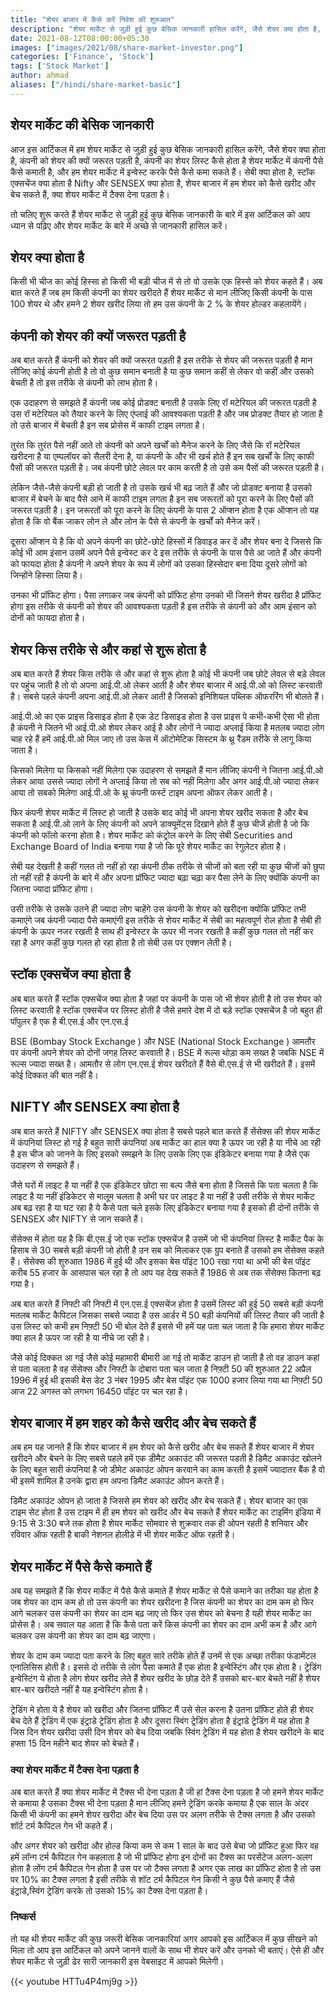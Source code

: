 ```yaml
---
title: "शेयर बाजार में कैसे करें निवेश की शुरुआत"
description: "शेयर मार्केट से जुड़ी हुई कुछ बेसिक जानकारी हासिल करेंगे, जैसे शेयर क्या होता है, कंपनी को शेयर की क्यों जरूरत पड़ती है, कंपनी का शेयर लिस्ट कैसे होता है शेयर मार्केट में कंपनी पैसे कैसे कमाती है, और हम शेयर मार्केट में इन्वेस्ट करके पैसे कैसे कमा सकते हैं"
date: 2021-08-12T08:00:00+05:30
images: ["images/2021/08/share-market-investor.png"]
categories: ['Finance', 'Stock']
tags: ['Stock Market']
author: ahmad
aliases: ["/hindi/share-market-basic"]
---
```


## शेयर मार्केट की बेसिक जानकारी
आज इस आर्टिकल में हम शेयर मार्केट से जुड़ी हुई कुछ बेसिक जानकारी हासिल करेंगे, जैसे शेयर क्या होता है, कंपनी को शेयर की क्यों जरूरत पड़ती है, कंपनी का शेयर लिस्ट कैसे होता है शेयर मार्केट में कंपनी पैसे कैसे कमाती है, और हम शेयर मार्केट में इन्वेस्ट करके पैसे कैसे कमा सकते हैं। सेबी क्या होता है, स्टॉक एक्सचेंज क्या होता है Nifty और SENSEX क्या होता है, शेयर बाजार में हम शेयर को कैसे खरीद और बेच सकते हैं, क्या शेयर मार्केट में टैक्स देना पड़ता है।

तो चलिए शुरू करते हैं शेयर मार्केट से जुड़ी हुई कुछ बेसिक जानकारी के बारे में इस आर्टिकल को आप ध्यान से पढ़िए और शेयर मार्केट के बारे में अच्छे से जानकारी हासिल करें।

## शेयर क्या होता है 
किसी भी चीज का कोई हिस्सा हो किसी भी बड़ी चीज में से तो वो उसके एक हिस्से को शेयर कहते हैं। अब बात करते हैं जब हम किसी कंपनी का शेयर खरीदते हैं शेयर मार्केट से मान लीजिए किसी कंपनी के पास 100 शेयर थे और हमने 2 शेयर खरीद लिया तो हम उस कंपनी के 2 % के शेयर होल्डर कहलायेंगे।

## कंपनी को शेयर की क्यों जरूरत पड़ती है
अब बात करते हैं कंपनी को शेयर की क्यों जरूरत पड़ती है इस तरीके से शेयर की जरूरत पड़ती है मान लीजिए कोई कंपनी होती है तो वो कुछ समान बनाती है या कुछ समान कहीं से लेकर वो कहीं और उसको बेचती है तो इस तरीके से कंपनी को लाभ होता है।

एक उदाहरण से समझते हैं कंपनी जब कोई प्रोडक्ट बनाती है उसके लिए रॉ मटेरियल की जरूरत पड़ती है उस रॉ मटेरियल को तैयार करने के लिए एंप्लाई की आवश्यकता पड़ती है और जब प्रोडक्ट तैयार हो जाता है तो उसे बाजार में बेचती है इन सब प्रोसेस में काफी टाइम लगता है।

तुरंत कि तुरंत पैसे नहीं आते तो कंपनी को अपने खर्चों को मैनेज करने के लिए जैसे कि रॉ मटेरियल खरीदना है या एम्पलॉयर को सैलरी देना है, या कंपनी के और भी खर्च होते हैं इन सब खर्चों के लिए काफी पैसों की जरूरत पड़ती है। जब कंपनी छोटे लेवल पर काम करती है तो उसे कम पैसों की जरूरत पड़ती है।

लेकिन जैसे-जैसे कंपनी बड़ी हो जाती है तो उसके खर्च भी बढ़ जाते हैं और जो प्रोडक्ट बनाया है उसको बाजार में बेचने के बाद पैसे आने में काफी टाइम लगता है इन सब जरूरतों को पूरा करने के लिए पैसों की जरूरत पड़ती है। इन जरूरतों को पूरा करने के लिए कंपनी के पास 2 ऑप्शन होता है एक ऑप्शन तो यह होता है कि वो बैंक जाकर लोन ले और लोन के पैसे से कंपनी के खर्चों को मैनेज करें।

दूसरा ऑप्शन ये है कि वो अपने कंपनी का छोटे-छोटे हिस्सों में डिवाइड कर दें और शेयर बना दे जिससे कि कोई भी आम इंसान उसमें अपने पैसे इन्वेस्ट कर दे इस तरीके से कंपनी के पास पैसे आ जाते हैं और कंपनी को फायदा होता है कंपनी ने अपने शेयर के रूप में लोगों को उसका हिस्सेदार बना दिया दूसरे लोगों को जिन्होंने हिस्सा लिया है।

उनका भी  प्रॉफिट होगा। पैसा लगाकर जब कंपनी को प्रॉफिट होगा उनको भी जिसने शेयर खरीदा है प्रॉफिट होगा इस तरीके से कंपनी को शेयर की आवश्यकता पड़ती है इस तरीके से कंपनी को और आम इंसान को दोनों को फायदा होता है।

## शेयर किस तरीके से और कहां से शुरू होता है
अब बात करते हैं शेयर किस तरीके से और कहां से शुरू होता है कोई भी कंपनी जब छोटे लेवल से बड़े लेवल पर पहुंच जाती है तो वो अपना आई.पी.ओ लेकर आती है और शेयर बाजार में आई.पी.ओ को लिस्ट करवाती है। सबसे पहले कंपनी अपना आई.पी.ओ लेकर आती है जिसको इनिशियल पब्लिक ऑफररिंग भी बोलते हैं।

आई.पी.ओ का एक प्राइस डिसाइड होता है एक डेट डिसाइड होता है उस प्राइस पे कभी-कभी ऐसा भी होता है कंपनी ने जितने भी आई.पी.ओ शेयर लेकर आई है और लोगों ने ज्यादा अप्लाई किया है मतलब ज्यादा लोग चाह रहे हैं हमें आई.पी.ओ मिल जाए तो उस केस में ऑटोमेटिक सिस्टम के थ्रू रैंडम तरीके से लागू किया जाता है।

किसको मिलेगा या किसको नहीं मिलेगा एक उदाहरण से समझते हैं मान लीजिए कंपनी ने जितना आई.पी.ओ लेकर आया उससे ज्यादा लोगों ने अप्लाई किया तो सब को नहीं मिलेगा और अगर आई.पी.ओ ज्यादा लेकर आया तो सबको मिलेगा आई.पी.ओ के थ्रू कंपनी फर्स्ट टाइम अपना ऑफर लेकर आती है।

फिर कंपनी शेयर मार्केट में लिस्ट हो जाती है उसके बाद कोई भी अपना शेयर खरीद सकता है और बेच सकता है आई.पी.ओ लाने के लिए कंपनी को अपने डाक्यूमेंट्स दिखाने होते हैं कुछ चीजें होती है जो कि कंपनी को फॉलो करना होता है। शेयर मार्केट को कंट्रोल करने के लिए सेबी Securities and Exchange Board of India बनाया गया है जो कि पूरे शेयर मार्केट का रेगुलेटर होता है।

सेबी यह देखती है कहीं गलत तो नहीं हो रहा कंपनी ठीक तरीके से चीजों को बता रही या कुछ चीजों को छुपा तो नहीं रही है कंपनी के बारे में और अपना प्रॉफिट ज्यादा बढ़ा चढ़ा कर पैसा लेने के लिए क्योंकि कंपनी का जितना ज्यादा प्रॉफिट होगा।

उसी तरीके से उसके उतने ही ज्यादा लोग चाहेंगे उस कंपनी के शेयर को खरीदना क्योंकि प्रॉफिट तभी कमाएंगे जब कंपनी ज्यादा पैसे कमाएंगी इस तरीके से शेयर मार्केट में सेबी का महत्वपूर्ण रोल होता है सेबी ही कंपनी के ऊपर नजर रखती है साथ ही इन्वेस्टर के ऊपर भी नजर रखती है कहीं कुछ गलत तो नहीं कर रहा है अगर कहीं कुछ गलत हो रहा होता है तो सेबी उस पर एक्शन लेती है।

## स्टॉक एक्सचेंज क्या होता है
अब बात करते हैं स्टॉक एक्सचेंज क्या होता है जहां पर कंपनी के पास जो भी शेयर होती है तो उस शेयर को लिस्ट करवाती है स्टॉक एक्सचेंज पर लिस्ट होती है जैसे हमारे देश में दो बड़े स्टॉक एक्सचेंज है जो बहुत ही पॉपुलर है एक है बी.एस.ई और एन.एस.ई

BSE (Bombay Stock Exchange ) और NSE (National Stock Exchange ) आमतौर पर कंपनी अपने शेयर को दोनों जगह लिस्ट करवाती है। BSE में रूल्स थोड़ा कम सख्त है जबकि NSE में रूल्स ज्यादा सख्त है। आमतौर से लोग एन.एस.ई शेयर खरीदते हैं वैसे बी.एस.ई से भी खरीदते हैं। इसमें कोई दिक्कत की बात नहीं है।

## NIFTY और SENSEX क्या होता है
अब बात करते हैं NIFTY और SENSEX क्या होता है सबसे पहले बात करते हैं सेंसेक्स की शेयर मार्केट में कंपनियां लिस्ट हो गई है बहुत सारी कंपनियां अब मार्केट का हाल क्या है ऊपर जा रही है या नीचे आ रही है इस चीज को जानने के लिए इसको समझने के लिए उसके लिए एक इंडिकेटर बनाया गया है जैसे एक उदाहरण से समझते हैं।

जैसे घरों में लाइट है या नहीं है एक इंडिकेटर छोटा सा बल्प जैसे बना होता है जिससे कि पता चलता है कि लाइट है या नहीं इंडिकेटर से मालूम चलता है अभी घर पर लाइट है या नहीं है उसी तरीके से शेयर मार्केट अब बढ़ रहा है या घट रहा है ये कैसे पता चले इसके लिए इंडिकेटर बनाया गया है इसको ही दोनों तरीके से SENSEX और NIFTY से जान सकते हैं।

सेंसेक्स में होता यह है कि बी.एस.ई जो एक स्टॉक एक्सचेंज है उसमें जो भी कंपनियां लिस्ट है मार्केट पैक के हिसाब से 30 सबसे बड़ी कंपनी जो होती है उन सब को मिलाकर एक ग्रुप बनाते हैं उसको हम सेंसेक्स कहते हैं। सेंसेक्स की शुरुआत 1986 में हुई थी और इसका बेस पॉइंट 100 रखा गया था अभी की बेस पॉइंट करीब 55 हजार के आसपास चल रहा है तो आप यह देख सकते हैं 1986 से अब तक सेंसेक्स कितना बढ़ गया है।

अब बात करते हैं निफ्टी की निफ्टी में एन.एस.ई एक्सचेंज होता है उसमें लिस्ट की हुई 50 सबसे बड़ी कंपनी मतलब मार्केट कैपिटल जिसका सबसे ज्यादा है उस आर्डर में 50 बड़ी कंपनियों की लिस्ट तैयार की जाती है उस लिस्ट को कभी हम निफ़्टी 50 भी बोल देते हैं इससे भी हमें यह पता चल जाता है कि हमारा शेयर मार्केट क्या हाल है ऊपर जा रही है या नीचे जा रही है।

जैसे कोई दिक्कत आ गई जैसे कोई महामारी बीमारी आ गई तो मार्केट डाउन हो जाती है तो वह डाउन कहां से पता चलता है वह सेंसेक्स और निफ्टी के दोबारा पता चल जाता है निफ़्टी 50 की शुरुआत 22 अप्रैल 1996 में हुई थी इसकी बेस डेट 3 नंबर 1995 और बेस पॉइंट एक 1000 हजार लिया गया था निफ़्टी 50 आज 22 अगस्त को लगभग 16450 पॉइंट पर चल रहा है।

## शेयर बाजार में हम शहर को कैसे खरीद और बेच सकते हैं
अब हम यह जानते हैं कि शेयर बाजार में हम शेयर को कैसे खरीद और बेच सकते हैं शेयर बाजार में शेयर खरीदने और बेचने के लिए सबसे पहले हमें एक डीमैट अकाउंट की जरूरत पडती है डिमैट अकाउंट खोलने के लिए बहुत सारी कंपनियां है जो डीमेट अकाउंट ओपन करवाने का काम करती है इसमें ज्यादातर बैंक है वो भी इसमें शामिल है उनके द्वारा हम अपना डिमैट अकाउंट ओपन करते हैं।

डिमैट अकाउंट ओपन हो जाता है जिससे हम शेयर को खरीद और बेच सकते हैं। शेयर बाजार का एक टाइम सेट होता है उस टाइम में ही हम शेयर को खरीद और बेच सकते हैं शेयर मार्केट का टाइमिंग इंडिया में 9:15 से 3:30 बजे तक होता है शेयर मार्केट सोमवार से शुक्रवार तक ही ओपन रहती है शनिवार और रविवार ऑफ रहती है बाकी नेशनल होलीडे में भी शेयर मार्केट ऑफ रहती है।

## शेयर मार्केट में पैसे कैसे कमाते हैं
अब यह समझते हैं कि शेयर मार्केट में पैसे कैसे कमाते हैं शेयर मार्केट से पैसे कमाने का तरीका यह होता है जब शेयर का दाम कम हो तो उस कंपनी का शेयर खरीदना है जिस कंपनी का शेयर का दाम कम हो फिर आगे चलकर उस कंपनी का शेयर का दाम बढ़ जाए तो फिर उस शेयर को बेचना है यही शेयर मार्केट का प्रोसेस है। अब सवाल यह आता है कि कैसे पता करें किस कंपनी का शेयर का दाम अभी कम है और आगे चलकर उस कंपनी का शेयर का दाम बढ़ जाएगा।

शेयर के दाम कम ज्यादा पता करने के लिए बहुत सारे तरीके होते हैं उनमें से एक अच्छा तरीका फंडामेंटल एनालिसिस होती है। इससे दो तरीके से लोग पैसा कमाते हैं एक होता है इन्वेस्टिंग और एक होता है। ट्रेडिंग इन्वेस्टिंग ये होता है लोग शेयर खरीद लेते हैं शेयर खरीद के छोड़ देते हैं उसको बार-बार बेचते नहीं है शेयर बार-बार खरीदते नहीं है यह इन्वेस्टिंग होता है।

ट्रेडिंग मे होता ये है शेयर को खरीदा और जितना प्रॉफिट मैं उसे सेल करना है उतना प्रॉफिट होते ही शेयर बेच देते हैं ट्रेडिंग में एक इंट्राडे ट्रेडिंग होता है और दूसरा स्विंग ट्रेडिंग होता है इंट्राडे ट्रेडिंग में यह होता है जिस दिन शेयर खरीदा उसी दिन शेयर को बेच दिया जबकि स्विंग ट्रेडिंग में यह होता है शेयर खरीदने के बाद हफ्ता 15 दिन महीने बाद शेयर को बेचते हैं।

### क्या शेयर मार्केट में टैक्स देना पड़ता है
अब बात करते हैं क्या शेयर मार्केट में टैक्स भी देना पड़ता है जी हां टैक्स देना पड़ता है जो हमने शेयर मार्केट से कमाया है उसका टैक्स भी देना पड़ता है मान लीजिए हमने ट्रेडिंग करके कमाया है एक साल के अंदर किसी भी कंपनी का हमने शेयर खरीदा और बेच दिया उस पर अलग तरीके से टैक्स लगता है और उसको शॉर्ट टर्म कैपिटल गेन भी कहते हैं।

और अगर शेयर को खरीदा और होल्ड किया कम से कम 1 साल के बाद उसे बेचा जो प्रॉफिट हुआ फिर वह हमें लॉन्ग टर्म कैपिटल गेन कहलाता है जो भी प्रॉफिट होगा इन दोनों का टैक्स का परसेंटेज अलग-अलग होता है लोंग टर्म कैपिटल गेन होता है उस पर जो टैक्स लगता है अगर एक लाख का प्रॉफिट होता है तो उस पर 10% का टैक्स लगता है इसी तरीके से शॉट टर्म कैपिटल गेन किसी ने कुछ पैसे कमाए हैं जैसे इंट्राडे,स्विंग ट्रेडिंग करके तो उसको 15% का टैक्स देना पड़ता है।

### निष्कर्स
तो यह थी शेयर मार्केट की कुछ जरूरी बेसिक जानकारियां अगर आपको इस आर्टिकल में कुछ सीखने को मिला तो आप इस आर्टिकल को अपने जानने वालों के साथ भी शेयर करें और उनको भी बताएं। ऐसे ही और शेयर मार्केट से जुड़ी ढेर सारी जानकारी इस वेबसाइट में आपको मिलेगी।

{{< youtube HTTu4P4mj9g >}}
